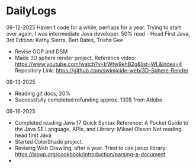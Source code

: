 # DailyLogs

09-12-2025
Haven't code for a while, perhaps for a year. Trying to start over again. I was intermediate Java developer.
50% read - Head First Java, 3rd Edition: Kathy Sierra, Bert Bates, Trisha Gee
- Revise OOP and DSM
- Made 3D sphere render project.
  Reference video: https://www.youtube.com/watch?v=IrWtw9ehB2g&list=WL&index=4
  Repository Link: https://github.com/swimicide-web/3D-Sphere-Render

09-13-2025
- Reading git docs, 20%
- Successfully completed refunding approx. 130$ from Adobe

09-16-2025
- Completed reading Java 17 Quick Syntax Reference: A Pocket Guide to the Java SE Language, APIs, and Library: Mikael Olsson
  Not reading head first Java
- Started ColorShade project.
- Revising Web Crawling, after a year. Tried to use jsoup library: https://jsoup.org/cookbook/introduction/parsing-a-document
- 

